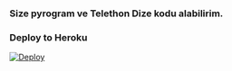 ### Size pyrogram ve Telethon Dize kodu alabilirim. 

### Deploy to Heroku 

[![Deploy](https://www.herokucdn.com/deploy/button.svg)](https://heroku.com/deploy?template=https://github.com/HariboTube/Session)
